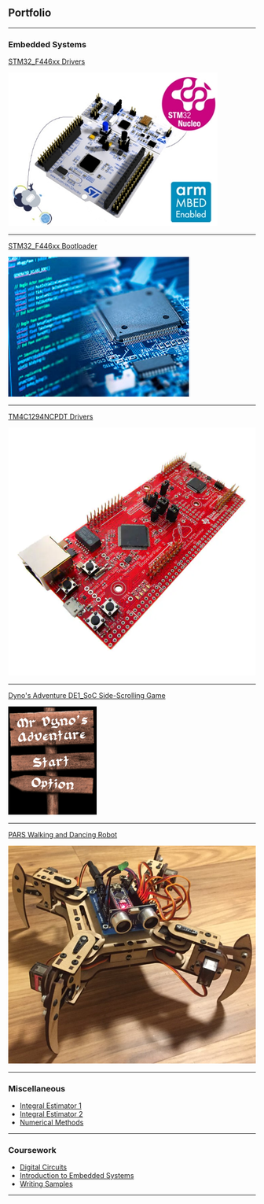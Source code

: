 ## Portfolio

---

### Embedded Systems

[STM32_F446xx Drivers](https://github.com/RafaelLaya/stm32f446xx_drivers)

<img src="images/stm32_f446xx_drivers_thumbnail.jpg?raw=true"/>

---
[STM32_F446xx Bootloader](https://github.com/RafaelLaya/stm32f446xx_bootloader)

<img src="images/stm32_f446xx_bootloader_thumbnail.jpg?raw=true"/>

---
[TM4C1294NCPDT Drivers](https://github.com/RafaelLaya/tm4c1294ncpdt_drivers)

<img src="images/tm4c1294ncpdt_drivers_thumbnail.jpg?raw=true"/>

---
[Dyno's Adventure DE1_SoC Side-Scrolling Game](https://github.com/RafaelLaya/Dynos_Adventure)

<img src="images/dynos_adventure_thumbnail.jpg?raw=true"/>

---
[PARS Walking and Dancing Robot](https://github.com/RafaelLaya/IntroductionToElectronics_ENGR102/tree/master/Pars_FinalProject)

<img src="images/pars_thumbnail.jpg?raw=true"/>

---

### Miscellaneous

- [Integral Estimator 1](https://github.com/RafaelLaya/Python_Integral_Estimator)
- [Integral Estimator 2](https://github.com/RafaelLaya/JavaIntegralEstimator)
- [Numerical Methods](https://github.com/RafaelLaya/Numerical_Methods)

---

### Coursework

- [Digital Circuits](https://github.com/RafaelLaya/Digital_Circuits)
- [Introduction to Embedded Systems](https://github.com/RafaelLaya/Introduction_To_Embedded_Systems)
- [Writing Samples](https://github.com/RafaelLaya/Writing)

---






